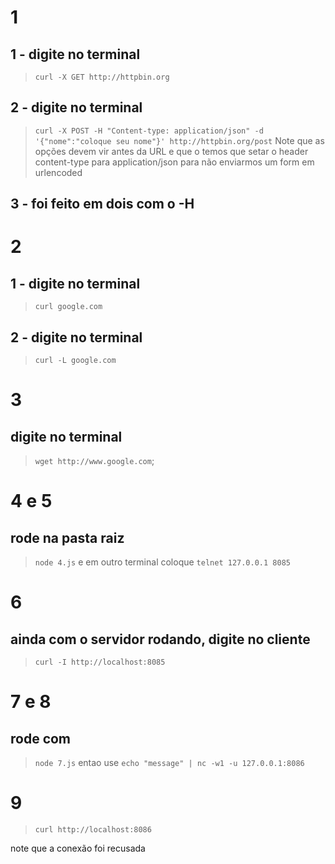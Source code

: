 # 1

## 1 - digite no terminal

> `curl -X GET http://httpbin.org`

## 2 - digite no terminal

> `curl -X POST -H "Content-type: application/json" -d '{"nome":"coloque seu nome"}' http://httpbin.org/post`
> Note que as opções devem vir antes da URL e que o temos que setar o header content-type para application/json para não enviarmos um form em urlencoded

## 3 - foi feito em dois com o -H

# 2

## 1 - digite no terminal

> `curl google.com`

## 2 - digite no terminal

> `curl -L google.com`

# 3

## digite no terminal

> `wget http://www.google.com`;

# 4 e 5

## rode na pasta raiz

> `node 4.js`
> e em outro terminal coloque
> `telnet 127.0.0.1 8085`

# 6

## ainda com o servidor rodando, digite no cliente

> `curl -I http://localhost:8085`

# 7 e 8

## rode com

> `node 7.js`
> entao use
> `echo "message" | nc -w1 -u 127.0.0.1:8086`

# 9

> `curl http://localhost:8086`

note que a conexão foi recusada
